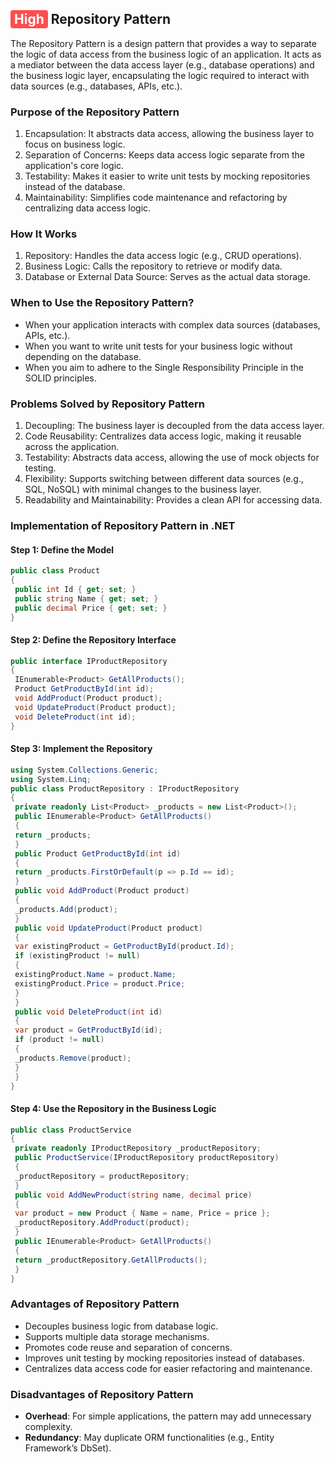 ## <span style="background-color:#ff4d4d; color:white; padding:2px 6px; border-radius:4px;">High</span> Repository Pattern
The Repository Pattern is a design pattern that provides a way to separate the logic of data access from the business logic of an application. It acts as a mediator between the data access  layer (e.g., database operations) and the business logic layer, encapsulating the logic required to interact with data sources (e.g., databases, APIs, etc.).
### Purpose of the Repository Pattern
1.  Encapsulation: It abstracts data access, allowing the business layer to focus on business logic.
2.  Separation of Concerns: Keeps data access logic separate from the application's core logic.
3.  Testability: Makes it easier to write unit tests by mocking repositories instead of the database.
4.  Maintainability: Simplifies code maintenance and refactoring by centralizing data access logic.
### How It Works
1.  Repository: Handles the data access logic (e.g., CRUD operations).
2.  Business Logic: Calls the repository to retrieve or modify data.
3.  Database or External Data Source: Serves as the actual data storage.
### When to Use the Repository Pattern?
-   When your application interacts with complex data sources (databases, APIs, etc.).
-   When you want to write unit tests for your business logic without depending on the database.
-   When you aim to adhere to the Single Responsibility Principle in the SOLID principles.
### Problems Solved by Repository Pattern
1.  Decoupling: The business layer is decoupled from the data access layer.
2.  Code Reusability: Centralizes data access logic, making it reusable across the application.
3.  Testability: Abstracts data access, allowing the use of mock objects for testing.
4.  Flexibility: Supports switching between different data sources (e.g., SQL, NoSQL) with minimal changes to the business layer.
5.  Readability and Maintainability: Provides a clean API for accessing data.
### Implementation of Repository Pattern in .NET
#### Step 1: Define the Model
```csharp
public class Product
{
 public int Id { get; set; }
 public string Name { get; set; }
 public decimal Price { get; set; }
}
```
#### Step 2: Define the Repository Interface
```csharp
public interface IProductRepository
{
 IEnumerable<Product> GetAllProducts();
 Product GetProductById(int id);
 void AddProduct(Product product);
 void UpdateProduct(Product product);
 void DeleteProduct(int id);
}
```
#### Step 3: Implement the Repository
```csharp
using System.Collections.Generic;
using System.Linq;
public class ProductRepository : IProductRepository
{
 private readonly List<Product> _products = new List<Product>();
 public IEnumerable<Product> GetAllProducts()
 {
 return _products;
 }
 public Product GetProductById(int id)
 {
 return _products.FirstOrDefault(p => p.Id == id);
 }
 public void AddProduct(Product product)
 {
 _products.Add(product);
 }
 public void UpdateProduct(Product product)
 {
 var existingProduct = GetProductById(product.Id);
 if (existingProduct != null)
 {
 existingProduct.Name = product.Name;
 existingProduct.Price = product.Price;
 }
 }
 public void DeleteProduct(int id)
 {
 var product = GetProductById(id);
 if (product != null)
 {
 _products.Remove(product);
 }
 }
}
```
#### Step 4: Use the Repository in the Business Logic
```csharp
public class ProductService
{
 private readonly IProductRepository _productRepository;
 public ProductService(IProductRepository productRepository)
 {
 _productRepository = productRepository;
 }
 public void AddNewProduct(string name, decimal price)
 {
 var product = new Product { Name = name, Price = price };
 _productRepository.AddProduct(product);
 }
 public IEnumerable<Product> GetAllProducts()
 {
 return _productRepository.GetAllProducts();
 }
}
```
 ### Advantages of Repository Pattern
-   Decouples business logic from database logic.
-   Supports multiple data storage mechanisms.
-   Promotes code reuse and separation of concerns.
-   Improves unit testing by mocking repositories instead of databases.
-   Centralizes data access code for easier refactoring and maintenance.
### Disadvantages of Repository Pattern
-   **Overhead**: For simple applications, the pattern may add unnecessary complexity.
-   **Redundancy**: May duplicate ORM functionalities (e.g., Entity Framework’s DbSet).
